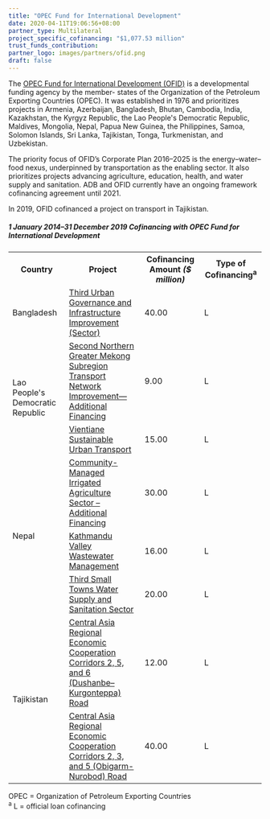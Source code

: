 ```yaml
---
title: "OPEC Fund for International Development"
date: 2020-04-11T19:06:56+08:00
partner_type: Multilateral
project_specific_cofinancing: "$1,077.53 million"
trust_funds_contribution: 
partner_logo: images/partners/ofid.png
draft: false
---
```

The <a href="https://opecfund.org/">OPEC Fund for International Development (OFID)</a> is a developmental funding agency by the member- states of the Organization of the Petroleum Exporting Countries (OPEC). It was established in 1976 and prioritizes projects in Armenia, Azerbaijan, Bangladesh, Bhutan, Cambodia, India, Kazakhstan, the Kyrgyz Republic, the Lao People's Democratic Republic, Maldives, Mongolia, Nepal, Papua New Guinea, the Philippines, Samoa, Solomon Islands, Sri Lanka, Tajikistan, Tonga, Turkmenistan, and Uzbekistan. 

The priority focus of OFID’s Corporate Plan 2016–2025 is the energy–water–food nexus, underpinned by transportation as the enabling sector. It also prioritizes projects advancing agriculture, education, health, and water supply and sanitation. ADB and OFID currently have an ongoing framework cofinancing agreement until 2021.  

In 2019, OFID cofinanced a project on transport in Tajikistan.  



##### _1 January 2014–31 December 2019_ Cofinancing with OPEC Fund for International Development

<table class="table dr-partner-table">
<tr>
<th>Country</th>
<th>Project</th>
<th>Cofinancing Amount <em>($ million)</em></th>
<th>Type of Cofinancing<sup>a</sup></th>
</tr>
<tr>
<td>Bangladesh</td>
<td><a href="https://www.adb.org/projects/39295-013/main" target="_parent">Third Urban Governance and Infrastructure Improvement (Sector)</a></td>
<td>40.00 </td>
<td>L</td>
</tr>
<tr>
<td rowspan="2">Lao People's Democratic Republic</td>
<td><a href="https://www.adb.org/projects/41444-023/main" target="_parent">Second Northern Greater Mekong Subregion Transport Network Improvement—Additional Financing</a></td>
<td>9.00 </td>
<td>L</td>
</tr>
<tr>
<td><a href="https://www.adb.org/projects/45041-002/main" target="_parent">Vientiane Sustainable Urban Transport</a></td>
<td>15.00 </td>
<td>L</td>
</tr>
<tr>
<td rowspan="3">Nepal</td>
<td><a href="https://www.adb.org/projects/33209-013/main" target="_parent">Community-Managed Irrigated Agriculture Sector – Additional Financing</a></td>
<td>30.00 </td>
<td>L</td>
</tr>
<tr>
<td><a href="https://www.adb.org/projects/43524-014/main" target="_parent">Kathmandu Valley Wastewater Management</a></td>
<td>16.00 </td>
<td>L</td>
</tr>
<tr>
<td><a href="https://www.adb.org/projects/35173-013/main" target="_parent">Third Small Towns Water Supply and Sanitation Sector</a></td>
<td>20.00 </td>
<td>L</td>
</tr>
<tr>
<td rowspan="2">Tajikistan</td>
<td><a href="https://www.adb.org/projects/49042-004/main" target="_parent">Central Asia Regional Economic Cooperation Corridors 2, 5, and 6 (Dushanbe–Kurgonteppa) Road</a></td>
<td>12.00 </td>
<td>L</td>
</tr>

<tr>
<td><a href="https://www.adb.org/projects/52042-001/main" target="_parent">Central Asia Regional Economic Cooperation Corridors 2, 3, and 5 (Obigarm-Nurobod) Road</a></td>
<td>40.00 </td>
<td>L</td>
</tr>

</table>


<p class="dr-footnote">OPEC = Organization of Petroleum Exporting Countries <br> <sup>a</sup> L = official loan cofinancing</p>